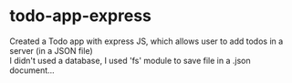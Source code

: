 # todo-app-express
Created a Todo app with express JS, which allows user to add todos in a server (in a JSON file) <br>
I didn't used a database, I used 'fs' module to save file in a .json document...
